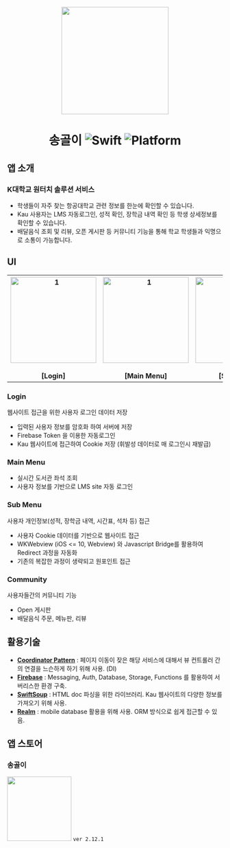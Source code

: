 <p style="text-align: center;">
<a href="https://itunes.apple.com/us/app/songol/id1436932614#?platform=iphone" align="center"> <img src="https://user-images.githubusercontent.com/9532432/71790917-3dd70f80-3076-11ea-8085-eb53aa4a9c14.png" width="250" height="250" align="center"/></a>
</p>
<h1 align="center">
  송골이  <img alt="Swift" src="https://img.shields.io/badge/swift-5-orange.svg"> <img alt="Platform" src="https://img.shields.io/badge/platform-ios-lightgrey.svg"> 
</h1>



## 앱 소개

### K대학교 원터치 솔루션 서비스

- 학생들이 자주 찾는 항공대학교 관련 정보를 한눈에 확인할 수 있습니다.
- Kau 사용자는 LMS 자동로그인, 성적 확인, 장학금 내역 확인 등 학생 상세정보를 확인할 수 있습니다.                                                                                                                                                                                                                                                                                                                                                                                                                        
- 배달음식 조회 및 리뷰, 오픈 게시판 등 커뮤니티 기능을 통해 학교 학생들과 익명으로 소통이 가능합니다.



## UI

<table>
   <tr>
     <th align="center">
       <img width="200" alt="1" src="https://user-images.githubusercontent.com/9532432/71674308-31c12880-2dbe-11ea-9a7e-9ecb15b52e4e.gif"/>
       <br><br>[Login]
     </th>
     <th align="center">
       <img width="200" alt="1" src="https://user-images.githubusercontent.com/9532432/71674314-3685dc80-2dbe-11ea-8657-2d59f6e708f3.gif"/>
       <br><br>[Main Menu] 
    </th>
     <th align="center">
      <img width="200" alt="1" src="https://user-images.githubusercontent.com/9532432/71674315-3685dc80-2dbe-11ea-8d53-d2e61c601d6d.gif"/>
       <br><br>[Sub Menu]
    </th>
     <th align="center">
      <img width="200" alt="1" src="https://user-images.githubusercontent.com/9532432/71674104-bfe8df00-2dbd-11ea-8c45-1e2e68a7ae4c.gif"/>
       <br><br>[Community]
    </th>
  </tr>
</table>



### Login

웹사이트 접근을 위한 사용자 로그인 데이터 저장

- 입력된 사용자 정보를 암호화 하여 서버에 저장
- Firebase Token 을 이용한 자동로그인
- Kau 웹사이트에 접근하여 Cookie 저장 (휘발성 데이터로 매 로그인시 재발급)

### Main Menu

- 실시간 도서관 좌석 조회
- 사용자 정보를 기반으로 LMS site 자동 로그인

### Sub Menu

사용자 개인정보(성적, 장학금 내역, 시간표, 석차 등) 접근

- 사용자 Cookie 데이터를 기반으로 웹사이트 접근
- WKWebview (iOS <= 10,  Webview) 와 Javascript Bridge를 활용하여 Redirect 과정을 자동화
- 기존의 복잡한 과정이 생략되고 원포인트 접근

### Community

사용자들간의 커뮤니티 기능

- Open 게시판
- 배달음식 주문, 메뉴판, 리뷰



## 활용기술

- **[Coordinator Pattern](https://k-elon.tistory.com/34)** : 페이지 이동이 잦은 해당 서비스에 대해서 뷰 컨트롤러 간의 연결을 느슨하게 하기 위해 사용. (DI) 
- **[Firebase](https://github.com/firebase/firebase-ios-sdk)** : Messaging, Auth, Database, Storage, Functions 를 활용하여 서버리스한 환경 구축.
- **[SwiftSoup](https://github.com/scinfu/SwiftSoup)** : HTML doc 파싱을 위한 라이브러리. Kau 웹사이트의 다양한 정보를 가져오기 위해 사용.
- **[Realm](https://github.com/realm/realm-cocoa)** : mobile database 활용을 위해 사용. ORM 방식으로 쉽게 접근할 수 있음.



## 앱 스토어

### 송골이

<a href="https://itunes.apple.com/us/app/songol/id1436932614#?platform=iphone"> <img src="https://user-images.githubusercontent.com/9532432/71790917-3dd70f80-3076-11ea-8085-eb53aa4a9c14.png" width="150" height="150"></a> ```ver 2.12.1```

